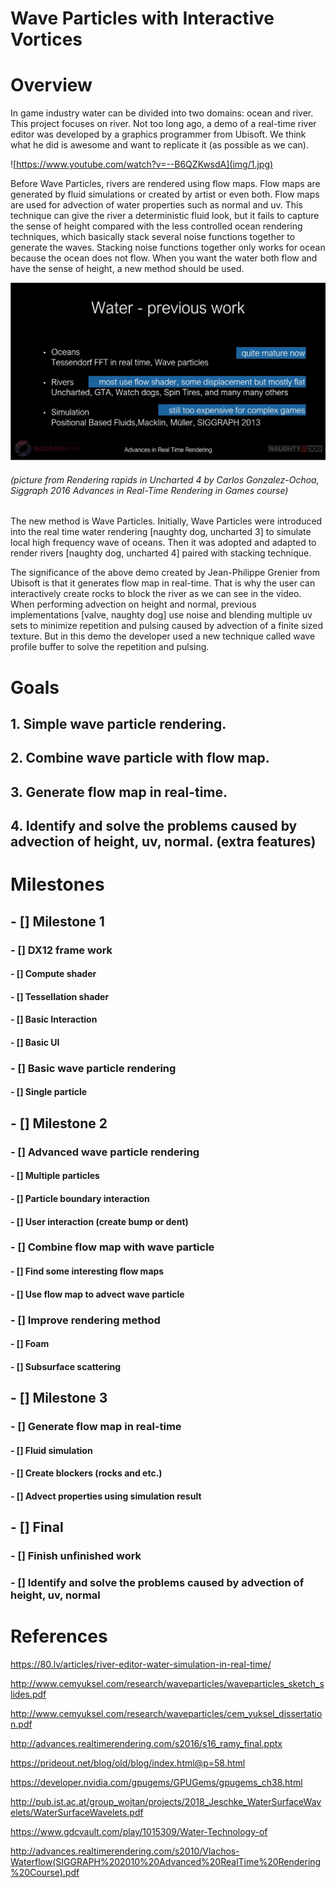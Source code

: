 Wave Particles with Interactive Vortices
========================

Overview 
======================

In game industry water can be divided into two domains: ocean and river. This project focuses on river. Not too long ago, a demo of a real-time river editor was developed by a graphics programmer from Ubisoft. We think what he did is awesome and want to replicate it (as possible as we can).

![https://www.youtube.com/watch?v=--B6QZKwsdA](img/1.jpg)

Before Wave Particles, rivers are rendered using flow maps. Flow maps are generated by fluid simulations or created by artist or even both. Flow maps are used for advection of water properties such as normal and uv. This technique can give the river a deterministic fluid look, but it fails to capture the sense of height compared with the less controlled ocean rendering techniques, which basically stack several noise functions together to generate the waves. Stacking noise functions together only works for ocean because the ocean does not flow. When you want the water both flow and have the sense of height, a new method should be used.

![](img/2.JPG)

###### (picture from Rendering rapids in Uncharted 4 by Carlos Gonzalez-Ochoa, Siggraph 2016 Advances in Real-Time Rendering in Games course)

The new method is Wave Particles. Initially, Wave Particles were introduced into the real time water rendering [naughty dog, uncharted 3] to simulate local high frequency wave of oceans. Then it was adopted and adapted to render rivers [naughty dog, uncharted 4] paired with stacking technique.

The significance of the above demo created by Jean-Philippe Grenier from Ubisoft is that it generates flow map in real-time. That is why the user can interactively create rocks to block the river as we can see in the video. When performing advection on height and normal, previous implementations [valve, naughty dog] use noise and blending multiple uv sets to minimize repetition and pulsing caused by advection of a finite sized texture. But in this demo the developer used a new technique called wave profile buffer to solve the repetition and pulsing.

Goals
======================

## 1. Simple wave particle rendering.

## 2. Combine wave particle with flow map.

## 3. Generate flow map in real-time.

## 4. Identify and solve the problems caused by advection of height, uv, normal. (extra features)

Milestones
======================

## - [] Milestone 1

### 	- [] DX12 frame work

####		- [] Compute shader

####		- [] Tessellation shader

####		- [] Basic Interaction

####		- [] Basic UI

###	- [] Basic wave particle rendering

####		- [] Single particle

## - [] Milestone 2

### 	- [] Advanced wave particle rendering

####		- [] Multiple particles

####		- [] Particle boundary interaction

####		- [] User interaction (create bump or dent) 

### 	- [] Combine flow map with wave particle

####		- [] Find some interesting flow maps

####		- [] Use flow map to advect wave particle

### 	- [] Improve rendering method

####		- [] Foam

####		- [] Subsurface scattering

## - [] Milestone 3

### 	- [] Generate flow map in real-time

####		- [] Fluid simulation

####		- [] Create blockers (rocks and etc.)

####		- [] Advect properties using simulation result

## - [] Final

### 	- [] Finish unfinished work

### 	- [] Identify and solve the problems caused by advection of height, uv, normal

References
======================

https://80.lv/articles/river-editor-water-simulation-in-real-time/

http://www.cemyuksel.com/research/waveparticles/waveparticles_sketch_slides.pdf

http://www.cemyuksel.com/research/waveparticles/cem_yuksel_dissertation.pdf

http://advances.realtimerendering.com/s2016/s16_ramy_final.pptx

https://prideout.net/blog/old/blog/index.html@p=58.html

https://developer.nvidia.com/gpugems/GPUGems/gpugems_ch38.html

http://pub.ist.ac.at/group_wojtan/projects/2018_Jeschke_WaterSurfaceWavelets/WaterSurfaceWavelets.pdf

https://www.gdcvault.com/play/1015309/Water-Technology-of

http://advances.realtimerendering.com/s2010/Vlachos-Waterflow(SIGGRAPH%202010%20Advanced%20RealTime%20Rendering%20Course).pdf
